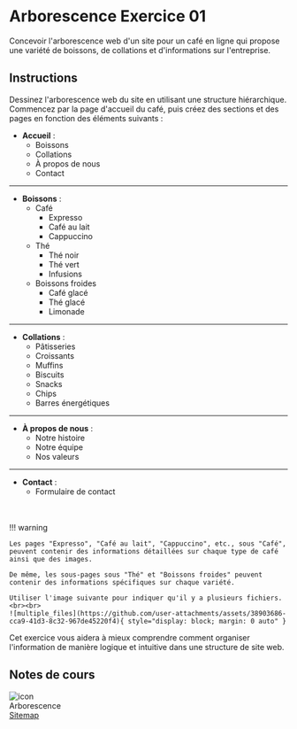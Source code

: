 # Arborescence Exercice 01

Concevoir l'arborescence web d'un site pour un café en ligne qui propose une variété de boissons, de collations et d'informations sur l'entreprise.

## Instructions

Dessinez l'arborescence web du site en utilisant une structure hiérarchique. Commencez par la page d'accueil du café, puis créez des sections et des pages en fonction des éléments suivants :

* **Accueil** :
  * Boissons
  * Collations
  * À propos de nous
  * Contact
---
* **Boissons** :
  * Café
    * Expresso
    * Café au lait
    * Cappuccino
  * Thé
    * Thé noir
    * Thé vert
    * Infusions
  * Boissons froides
    * Café glacé
    * Thé glacé
    * Limonade
---
* **Collations** :
  * Pâtisseries
  * Croissants
  * Muffins
  * Biscuits
  * Snacks
  * Chips
  * Barres énergétiques
---
* **À propos de nous** :
  * Notre histoire
  * Notre équipe
  * Nos valeurs
---
* **Contact** :
  * Formulaire de contact
<br>
<br>
!!! warning

    Les pages "Expresso", "Café au lait", "Cappuccino", etc., sous "Café", peuvent contenir des informations détaillées sur chaque type de café ainsi que des images.

    De même, les sous-pages sous "Thé" et "Boissons froides" peuvent contenir des informations spécifiques sur chaque variété.

    Utiliser l'image suivante pour indiquer qu'il y a plusieurs fichiers.<br><br>
    ![multiple_files](https://github.com/user-attachments/assets/38903686-cca9-41d3-8c32-967de45220f4){ style="display: block; margin: 0 auto" }


Cet exercice vous aidera à mieux comprendre comment organiser l'information de manière logique et intuitive dans une structure de site web.

## Notes de cours

![icon](https://github.com/user-attachments/assets/6ce2b1e3-0805-4dce-8f82-cf0bab66df69)<br> Arborescence <br> [Sitemap](https://tim-montmorency.com/compendium/582-111%E2%80%93web1/autres/arborescence.html)

  


